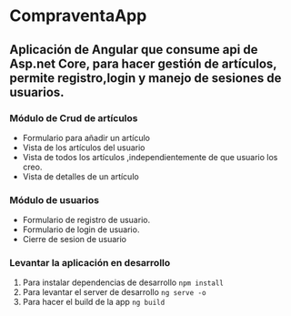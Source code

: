 # CompraventaApp

## Aplicación de Angular que consume api de Asp.net Core, para hacer gestión de artículos, permite registro,login y manejo de sesiones de usuarios.

### Módulo de Crud de artículos
- Formulario para añadir un artículo
- Vista de los artículos del usuario
- Vista de todos los artículos ,independientemente de que usuario los creo.
- Vista de detalles de un artículo

### Módulo de usuarios
- Formulario de registro de usuario.
- Formulario de login de usuario.
- Cierre de sesion de usuario

### Levantar la aplicación en desarrollo
1. Para instalar dependencias de desarrollo ```npm install```
2. Para levantar el server de desarrollo ```ng serve -o```
3. Para hacer el build de la app ```ng build``` 

